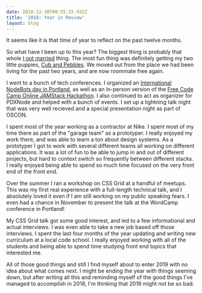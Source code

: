 ```yaml
---
date: 2018-12-30T00:55:15.932Z
title: '2018: Year in Review'
layout: blog
---
```

It seems like it is that time of year to reflect on the past twelve months. 

So what have I been up to this year? The biggest thing is probably that whole [I got married](http://michelleandzack.love/) thing. The most fun thing was definitely getting my two little puppies, [Cub and Pebbles](https://www.instagram.com/cubandpebbles/). We moved out from the place we had been living for the past two years, and are now roommate free again. 

I went to a bunch of tech conferences. I organized an [International NodeBots day in Portland](https://www.meetup.com/pdxnode/events/252277861/), as well as an in-person version of the [Free Code Camp Online JAMStack Hackathon](https://www.meetup.com/Free-Code-Camp-Portland/events/255620024/). I also continued to act as organizer for PDXNode and helped with a bunch of events. I set up a lightning talk night that was very well recieved and a special presentation night as part of OSCON. 

I spent most of the year working as a contractor at Nike. I spent most of my time there as part of the "garage team" as a prototyper. I really enjoyed my work there, and was able to learn a ton about design systems. As a prototyper I got to work with several different teams all working on different applications. It was a lot of fun to be able to jump in and out of different projects, but hard to context switch so frequently between different stacks. I really enjoyed being able to spend so much time focused on the very front end of the front end.

Over the summer I ran a workshop on CSS Grid at a handful of meetups. This was my first real experience with a full-length technical talk, and I absolutely loved it even if I am still working on my public speaking fears. I even had a chance in November to present the talk at the WordCamp conference in Portland! 

My CSS Grid talk got some good interest, and led to a few informational and actual interviews. I was even able to take a new job based off those interviews. I spent the last four months of the year updating and writing new curriculum at a local code school. I really enjoyed working with all of the students and being able to spend time studying front end topics that interested me. 

All of those good things and still I find myself about to enter 2019 with no idea about what comes next. I might be ending the year with things seeming down, but after writing all this and reminding myself of the good things I've managed to accomplish in 2018, I'm thinking that 2019 might not be so bad.
